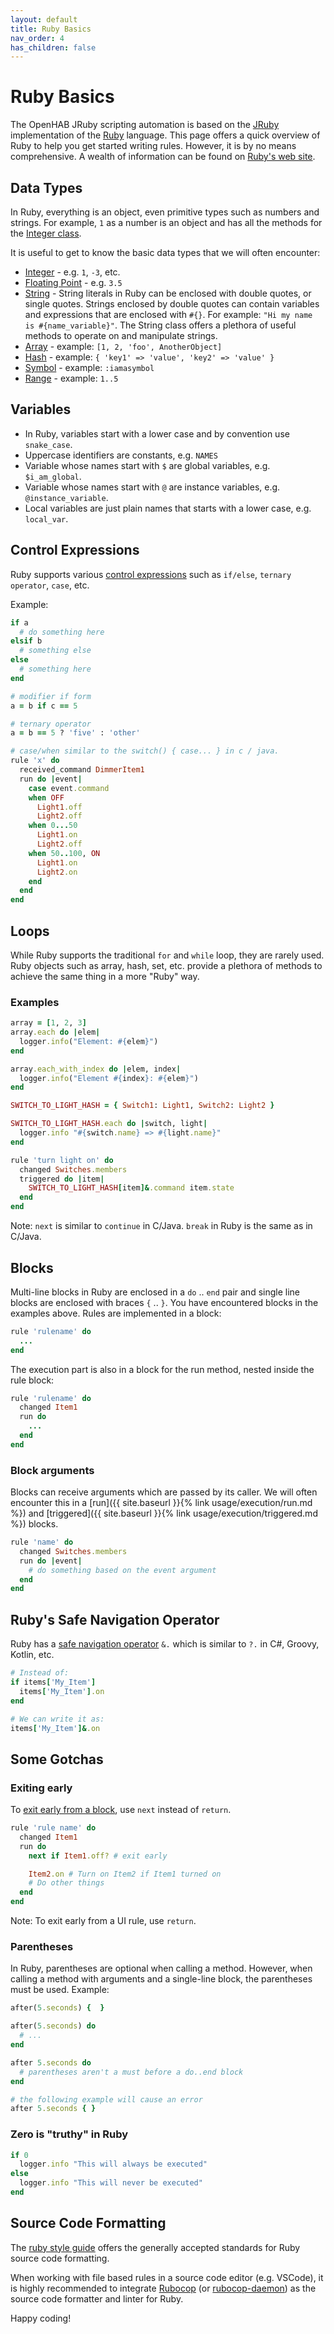 ```yaml
---
layout: default
title: Ruby Basics
nav_order: 4
has_children: false
---
```


# Ruby Basics

The OpenHAB JRuby scripting automation is based on the [JRuby](https://www.jruby.org/) implementation of the 
[Ruby](https://www.ruby-lang.org/) language. This page offers a quick overview of Ruby to help you get started
writing rules. However, it is by no means comprehensive. A wealth of information can be found on 
[Ruby's web site](https://www.ruby-lang.org/en/documentation/).

## Data Types

In Ruby, everything is an object, even primitive types such as numbers and strings. For example, `1` as a number is an object
and has all the methods for the [Integer class](https://ruby-doc.org/core-2.6/Integer.html).

It is useful to get to know the basic data types that we will often encounter:

* [Integer](https://ruby-doc.org/core-2.6/Integer.html) - e.g. `1`, `-3`, etc.
* [Floating Point](https://ruby-doc.org/core-2.6/Float.html) - e.g. `3.5`
* [String](https://ruby-doc.org/core-2.6/String.html) -
  String literals in Ruby can be enclosed with double quotes, or single quotes. Strings enclosed by double quotes can 
  contain variables and expressions that are enclosed with `#{}`. For example: `"Hi my name is #{name_variable}"`. The String class offers a plethora of useful methods to operate on and manipulate strings.
* [Array](https://ruby-doc.org/core-2.6/Array.html) - example: `[1, 2, 'foo', AnotherObject]`
* [Hash](https://ruby-doc.org/core-2.6/Hash.html) - example: `{ 'key1' => 'value', 'key2' => 'value' }`
* [Symbol](https://ruby-doc.org/core-2.6/Symbol.html) - example: `:iamasymbol`
* [Range](https://ruby-doc.org/core-2.6/Range.html) - example: `1..5`

## Variables

* In Ruby, variables start with a lower case and by convention use `snake_case`.
* Uppercase identifiers are constants, e.g.  `NAMES`
* Variable whose names start with `$` are global variables, e.g. `$i_am_global`.
* Variable whose names start with `@` are instance variables, e.g. `@instance_variable`.
* Local variables are just plain names that starts with a lower case, e.g. `local_var`.
  
## Control Expressions

Ruby supports various [control expressions](https://ruby-doc.org/core-2.6.8/doc/syntax/control_expressions_rdoc.html) such as `if/else`, `ternary operator`, `case`, etc.

Example:

```ruby
if a
  # do something here
elsif b
  # something else
else 
  # something here
end

# modifier if form
a = b if c == 5

# ternary operator
a = b == 5 ? 'five' : 'other'

# case/when similar to the switch() { case... } in c / java.
rule 'x' do
  received_command DimmerItem1
  run do |event|
    case event.command
    when OFF
      Light1.off
      Light2.off
    when 0...50
      Light1.on
      Light2.off
    when 50..100, ON
      Light1.on
      Light2.on
    end
  end
end
```

## Loops

While Ruby supports the traditional `for` and `while` loop, they are rarely used. 
Ruby objects such as array, hash, set, etc. provide a plethora of methods to
achieve the same thing in a more "Ruby" way.

### Examples

```ruby
array = [1, 2, 3]
array.each do |elem|
  logger.info("Element: #{elem}")
end

array.each_with_index do |elem, index|
  logger.info("Element #{index}: #{elem}")
end

SWITCH_TO_LIGHT_HASH = { Switch1: Light1, Switch2: Light2 }

SWITCH_TO_LIGHT_HASH.each do |switch, light|
  logger.info "#{switch.name} => #{light.name}"
end

rule 'turn light on' do
  changed Switches.members
  triggered do |item|
    SWITCH_TO_LIGHT_HASH[item]&.command item.state
  end
end
```

Note: `next` is similar to `continue` in C/Java. `break` in Ruby is the same as in C/Java.

## Blocks

Multi-line blocks in Ruby are enclosed in a `do` .. `end` pair and single line blocks are enclosed with braces `{` .. `}`. You have encountered blocks in the examples above.
Rules are implemented in a block:

```ruby
rule 'rulename' do
  ...
end
```

The execution part is also in a block for the run method, nested inside the rule block:

```ruby
rule 'rulename' do
  changed Item1
  run do 
    ...
  end
end
```

### Block arguments

Blocks can receive arguments which are passed by its caller. We will often encounter this in a [run]({{ site.baseurl }}{% link usage/execution/run.md %}) and [triggered]({{ site.baseurl }}{% link usage/execution/triggered.md %}) blocks.

```ruby
rule 'name' do
  changed Switches.members
  run do |event|
    # do something based on the event argument
  end
end
```

## Ruby's Safe Navigation Operator

Ruby has a [safe navigation operator](https://ruby-doc.org/core-2.6/doc/syntax/calling_methods_rdoc.html#label-Safe+navigation+operator) 
`&.` which is similar to `?.` in C#, Groovy, Kotlin, etc.

```ruby
# Instead of:
if items['My_Item']
  items['My_Item'].on
end

# We can write it as:
items['My_Item']&.on
```


## Some Gotchas

### Exiting early 

To [exit early from a block](https://stackoverflow.com/questions/1402757/how-to-break-out-from-a-ruby-block), use `next` instead of `return`.

```ruby
rule 'rule name' do
  changed Item1
  run do 
    next if Item1.off? # exit early

    Item2.on # Turn on Item2 if Item1 turned on
    # Do other things
  end
end
```

Note: To exit early from a UI rule, use `return`.

### Parentheses

In Ruby, parentheses are optional when calling a method. However, when calling a method with arguments and a single-line block, 
the parentheses must be used. Example:

```ruby
after(5.seconds) {  }

after(5.seconds) do
  # ...
end

after 5.seconds do
  # parentheses aren't a must before a do..end block
end

# the following example will cause an error
after 5.seconds { }
```

### Zero is "truthy" in Ruby

```ruby
if 0
  logger.info "This will always be executed"
else
  logger.info "This will never be executed"
end
```

## Source Code Formatting

The [ruby style guide](https://github.com/rubocop/ruby-style-guide) 
offers the generally accepted standards for Ruby source code formatting.

When working with file based rules in a source code editor (e.g. VSCode), it is highly recommended to integrate 
[Rubocop](https://rubocop.org/) (or [rubocop-daemon](https://github.com/fohte/rubocop-daemon))
as the source code formatter and linter for Ruby.

Happy coding!
